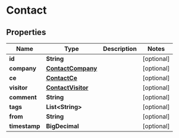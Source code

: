 

# Contact


## Properties

| Name | Type | Description | Notes |
|------------ | ------------- | ------------- | -------------|
|**id** | **String** |  |  [optional] |
|**company** | [**ContactCompany**](ContactCompany.md) |  |  [optional] |
|**ce** | [**ContactCe**](ContactCe.md) |  |  [optional] |
|**visitor** | [**ContactVisitor**](ContactVisitor.md) |  |  [optional] |
|**comment** | **String** |  |  [optional] |
|**tags** | **List&lt;String&gt;** |  |  [optional] |
|**from** | **String** |  |  [optional] |
|**timestamp** | **BigDecimal** |  |  [optional] |



